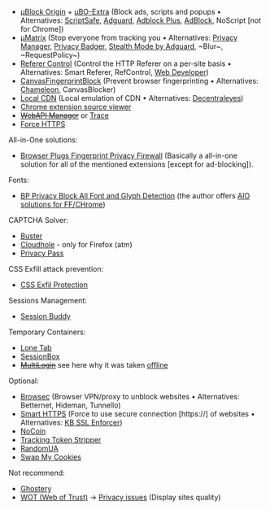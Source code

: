 * [µBlock Origin](https://github.com/gorhill/uBlock) + [µBO-Extra](https://github.com/gorhill/uBO-Extra) (Block ads, scripts and popups • Alternatives: [ScriptSafe](https://github.com/andryou/scriptsafe), [Adguard](https://adguard.com/en/adguard-adblock-browser-extension/overview.html), [Adblock Plus](https://en.wikipedia.org/wiki/Adblock_Plus), [AdBlock](https://en.wikipedia.org/wiki/AdBlock), NoScript [not for Chrome])
* [µMatrix](https://github.com/gorhill/uMatrix) (Stop everyone from tracking you • Alternatives: [Privacy Manager](https://chrome.google.com/webstore/detail/privacy-manager/giccehglhacakcfemddmfhdkahamfcmd), [Privacy Badger](https://www.eff.org/privacybadger), [Stealth Mode by Adguard](https://chrome.google.com/webstore/detail/stealth-mode/hfkpddhkjcbfmnclailpehabmekgphfh), ~Blur~, ~RequestPolicy~)
* [Referer Control](https://chrome.google.com/webstore/detail/referer-control/hnkcfpcejkafcihlgbojoidoihckciin/) (Control the HTTP Referer on a per-site basis • Alternatives: Smart Referer, RefControl, [Web Developer](https://en.wikipedia.org/wiki/Web_Developer_%28software%29))
* [CanvasFingerprintBlock](https://chrome.google.com/webstore/detail/canvasfingerprintblock/ipmjngkmngdcdpmgmiebdmfbkcecdndc) (Prevent browser fingerprinting • Alternatives: [Chameleon](https://github.com/ghostwords/chameleon), CanvasBlocker)
* [Local CDN](https://github.com/james-fray/local-cdn) (Local emulation of CDN • Alternatives: [Decentraleyes](https://github.com/Synzvato/decentraleyes))
* [Chrome extension source viewer](https://chrome.google.com/webstore/detail/chrome-extension-source-v/jifpbeccnghkjeaalbbjmodiffmgedin)
* ~~[WebAPI Manager](https://github.com/snyderp/web-api-manager)~~ or [Trace](https://absolutedouble.co.uk/trace/)
* [Force HTTPS](https://chrome.google.com/webstore/detail/force-https-for-all-traff/dpipdndjcofdfhknlfloeokjiooiojoo)


All-in-One solutions:
* [Browser Plugs Fingerprint Privacy Firewall](https://chrome.google.com/webstore/detail/browser-plugs-fingerprint/gpgbpgdfipppcelfbdlbkhmibofknppj?hl=en) (Basically a all-in-one solution for all of the mentioned extensions [except for ad-blocking]).


Fonts:
* [BP Privacy Block All Font and Glyph Detection](https://chrome.google.com/webstore/detail/bp-privacy-block-all-font/bfoidacjeobbnkpoemlfllfmmnbogcig) (the author offers [AIO solutions for FF/CHrome](https://www.browserplugs.com/))


CAPTCHA Solver:
* [Buster](https://chrome.google.com/webstore/detail/buster-captcha-solver-for/mpbjkejclgfgadiemmefgebjfooflfhl)
* [Cloudhole](https://addons.mozilla.org/en-US/firefox/addon/cloudhole/?src=cb-dl-updated) - only for Firefox (atm)
* [Privacy Pass](https://privacypass.github.io/faq/)


CSS Exfill attack prevention:
* [CSS Exfil Protection](https://chrome.google.com/webstore/detail/css-exfil-protection/ibeemfhcbbikonfajhamlkdgedmekifo)


Sessions Management:
* [Session Buddy](https://chrome.google.com/webstore/detail/session-buddy/edacconmaakjimmfgnblocblbcdcpbko?hl=de)


Temporary Containers:
* [Lone Tab](https://chrome.google.com/webstore/detail/lone-tab/dlgodcdpmjmeegcakjjldfobmooajhhe)
* [SessionBox](https://chrome.google.com/webstore/detail/sessionbox-free-multi-log/megbklhjamjbcafknkgmokldgolkdfig)
* ~~[MultiLogin](https://multilogin.com/)~~ see here why it was taken [offline](https://support.google.com/chrome/forum/AAAAP1KN0B0wmBKHBtX7tQ/?hl=en&gpf=%23!msg%2Fchrome%2FwmBKHBtX7tQ%2FY6JrBw7jPQwJ&msgid=Y6JrBw7jPQwJ)


Optional:
* [Browsec](https://browsec.com/) (Browser VPN/proxy to unblock websites • Alternatives: Betternet, Hideman, Tunnello)
* [Smart HTTPS](https://chrome.google.com/webstore/detail/smart-https/cmleijjdpceldbelpnpkddofmcmcaknm/related?hl=en) (Force to use secure connection [https://] of websites • Alternatives: [KB SSL Enforcer](https://chrome.google.com/webstore/detail/kb-ssl-enforcer/flcpelgcagfhfoegekianiofphddckof))
* [NoCoin](https://github.com/keraf/NoCoin)
* [Tracking Token Stripper](https://chrome.google.com/webstore/detail/tracking-token-stripper/kcpnkledgcbobhkgimpbmejgockkplob/related)
* [RandomUA](https://leotindall.com/randomua/)
* [Swap My Cookies](https://chrome.google.com/webstore/detail/swap-my-cookies/dffhipnliikkblkhpjapbecpmoilcama)


Not recommend:
* [Ghostery](https://chrome.google.com/webstore/detail/ghostery/mlomiejdfkolichcflejclcbmpeaniij?hl=en)
* [WOT (Web of Trust)](https://en.wikipedia.org/wiki/WOT_Services) → [Privacy issues](https://en.wikipedia.org/wiki/WOT_Services#Privacy_issues) (Display sites quality)
